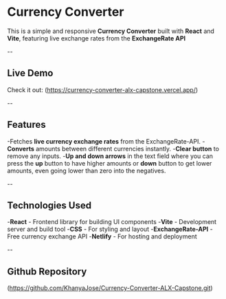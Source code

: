 # Currency Converter

This is a simple and responsive **Currency Converter** built with **React** and **Vite**, featuring live exchange rates from the **ExchangeRate API**

--

## Live Demo

Check it out: (https://currency-converter-alx-capstone.vercel.app/)

--

## Features

-Fetches **live currency exchange rates** from the ExchangeRate-API.
-**Converts** amounts between different currencies instantly.
-**Clear button** to remove any inputs.
-**Up and down arrows** in the text field where you can press the **up** button to have higher amounts or **down** button to get lower amounts, even going lower than zero into the negatives.

--

## Technologies Used

-**React** - Frontend library for building UI components
-**Vite** - Development server and build tool
-**CSS** - For styling and layout
-**ExchangeRate-API** - Free currency exchange API
-**Netlify** - For hosting and deployment

--

## Github Repository

(https://github.com/KhanyaJose/Currency-Converter-ALX-Capstone.git)